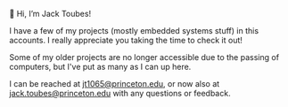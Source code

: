 
👋 Hi, I’m Jack Toubes!

I have a few of my projects (mostly embedded systems stuff) in this accounts. I really appreciate you taking the time to check it out!

Some of my older projects are no longer accessible due to the passing of computers, but I've put as many as I can up here.

I can be reached at jt1065@princeton.edu, or now also at jack.toubes@princeton.edu with any questions or feedback.

